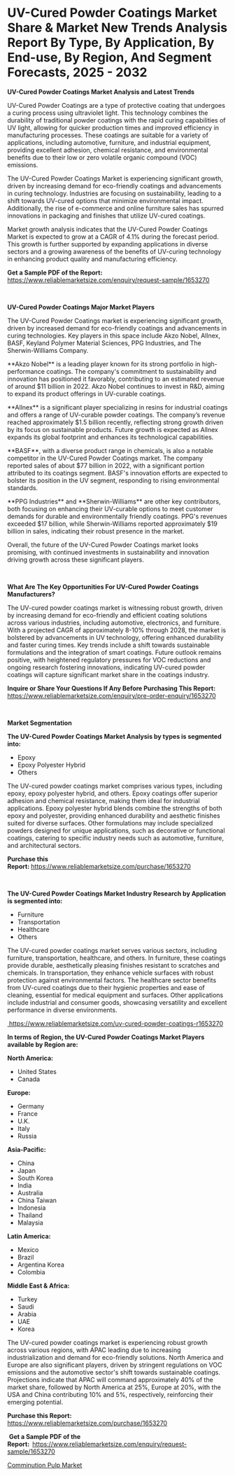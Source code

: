 <p><h1>UV-Cured Powder Coatings Market Share & Market New Trends Analysis Report By Type, By Application, By End-use, By Region, And Segment Forecasts, 2025 - 2032</h1></p><p><strong>UV-Cured Powder Coatings Market Analysis and Latest Trends</strong></p>
<p><p>UV-Cured Powder Coatings are a type of protective coating that undergoes a curing process using ultraviolet light. This technology combines the durability of traditional powder coatings with the rapid curing capabilities of UV light, allowing for quicker production times and improved efficiency in manufacturing processes. These coatings are suitable for a variety of applications, including automotive, furniture, and industrial equipment, providing excellent adhesion, chemical resistance, and environmental benefits due to their low or zero volatile organic compound (VOC) emissions.</p><p>The UV-Cured Powder Coatings Market is experiencing significant growth, driven by increasing demand for eco-friendly coatings and advancements in curing technology. Industries are focusing on sustainability, leading to a shift towards UV-cured options that minimize environmental impact. Additionally, the rise of e-commerce and online furniture sales has spurred innovations in packaging and finishes that utilize UV-cured coatings.</p><p>Market growth analysis indicates that the UV-Cured Powder Coatings Market is expected to grow at a CAGR of 4.1% during the forecast period. This growth is further supported by expanding applications in diverse sectors and a growing awareness of the benefits of UV-curing technology in enhancing product quality and manufacturing efficiency.</p></p>
<p><strong>Get a Sample PDF of the Report:&nbsp;</strong> <a href="https://www.reliablemarketsize.com/enquiry/request-sample/1653270?utm_campaign=3172&utm_medium=2&utm_source=Github&utm_content=ia&utm_term=02042025&utm_id=uv-cured-powder-coatings">https://www.reliablemarketsize.com/enquiry/request-sample/1653270</a></p>
<p>&nbsp;</p>
<p><strong>UV-Cured Powder Coatings Major Market Players</strong></p>
<p><p>The UV-Cured Powder Coatings market is experiencing significant growth, driven by increased demand for eco-friendly coatings and advancements in curing technologies. Key players in this space include Akzo Nobel, Allnex, BASF, Keyland Polymer Material Sciences, PPG Industries, and The Sherwin-Williams Company.</p><p>**Akzo Nobel** is a leading player known for its strong portfolio in high-performance coatings. The company's commitment to sustainability and innovation has positioned it favorably, contributing to an estimated revenue of around $11 billion in 2022. Akzo Nobel continues to invest in R&D, aiming to expand its product offerings in UV-curable coatings.</p><p>**Allnex** is a significant player specializing in resins for industrial coatings and offers a range of UV-curable powder coatings. The company’s revenue reached approximately $1.5 billion recently, reflecting strong growth driven by its focus on sustainable products. Future growth is expected as Allnex expands its global footprint and enhances its technological capabilities.</p><p>**BASF**, with a diverse product range in chemicals, is also a notable competitor in the UV-Cured Powder Coatings market. The company reported sales of about $77 billion in 2022, with a significant portion attributed to its coatings segment. BASF's innovation efforts are expected to bolster its position in the UV segment, responding to rising environmental standards.</p><p>**PPG Industries** and **Sherwin-Williams** are other key contributors, both focusing on enhancing their UV-curable options to meet customer demands for durable and environmentally friendly coatings. PPG's revenues exceeded $17 billion, while Sherwin-Williams reported approximately $19 billion in sales, indicating their robust presence in the market.</p><p>Overall, the future of the UV-Cured Powder Coatings market looks promising, with continued investments in sustainability and innovation driving growth across these significant players.</p></p>
<p>&nbsp;</p>
<p><strong>What Are The Key Opportunities For UV-Cured Powder Coatings Manufacturers?</strong></p>
<p><p>The UV-cured powder coatings market is witnessing robust growth, driven by increasing demand for eco-friendly and efficient coating solutions across various industries, including automotive, electronics, and furniture. With a projected CAGR of approximately 8-10% through 2028, the market is bolstered by advancements in UV technology, offering enhanced durability and faster curing times. Key trends include a shift towards sustainable formulations and the integration of smart coatings. Future outlook remains positive, with heightened regulatory pressures for VOC reductions and ongoing research fostering innovations, indicating UV-cured powder coatings will capture significant market share in the coatings industry.</p></p>
<p><strong>Inquire or Share Your Questions If Any Before Purchasing This Report:</strong> <a href="https://www.reliablemarketsize.com/enquiry/pre-order-enquiry/1653270?utm_campaign=3172&utm_medium=2&utm_source=Github&utm_content=ia&utm_term=02042025&utm_id=uv-cured-powder-coatings">https://www.reliablemarketsize.com/enquiry/pre-order-enquiry/1653270</a></p>
<p>&nbsp;</p>
<p><strong>Market Segmentation</strong></p>
<p><strong>The UV-Cured Powder Coatings Market Analysis by types is segmented into:</strong></p>
<p><ul><li>Epoxy</li><li>Epoxy Polyester Hybrid</li><li>Others</li></ul></p>
<p><p>The UV-cured powder coatings market comprises various types, including epoxy, epoxy polyester hybrid, and others. Epoxy coatings offer superior adhesion and chemical resistance, making them ideal for industrial applications. Epoxy polyester hybrid blends combine the strengths of both epoxy and polyester, providing enhanced durability and aesthetic finishes suited for diverse surfaces. Other formulations may include specialized powders designed for unique applications, such as decorative or functional coatings, catering to specific industry needs such as automotive, furniture, and architectural sectors.</p></p>
<p><strong>Purchase this Report:&nbsp;</strong><a href="https://www.reliablemarketsize.com/purchase/1653270?utm_campaign=3172&utm_medium=2&utm_source=Github&utm_content=ia&utm_term=02042025&utm_id=uv-cured-powder-coatings">https://www.reliablemarketsize.com/purchase/1653270</a></p>
<p>&nbsp;</p>
<p><strong>The UV-Cured Powder Coatings Market Industry Research by Application is segmented into:</strong></p>
<p><ul><li>Furniture</li><li>Transportation</li><li>Healthcare</li><li>Others</li></ul></p>
<p><p>The UV-cured powder coatings market serves various sectors, including furniture, transportation, healthcare, and others. In furniture, these coatings provide durable, aesthetically pleasing finishes resistant to scratches and chemicals. In transportation, they enhance vehicle surfaces with robust protection against environmental factors. The healthcare sector benefits from UV-cured coatings due to their hygienic properties and ease of cleaning, essential for medical equipment and surfaces. Other applications include industrial and consumer goods, showcasing versatility and excellent performance in diverse environments.</p></p>
<p><a href="https://www.reliablemarketsize.com/uv-cured-powder-coatings-r1653270?utm_campaign=3172&utm_medium=2&utm_source=Github&utm_content=ia&utm_term=02042025&utm_id=uv-cured-powder-coatings">&nbsp;https://www.reliablemarketsize.com/uv-cured-powder-coatings-r1653270</a></p>
<p><strong>In terms of Region, the UV-Cured Powder Coatings Market Players available by Region are:</strong></p>
<p>
    <p> <strong> North America: </strong>
        <ul>
            <li>United States</li>
            <li>Canada</li>
        </ul>
        </p> 
    <p> <strong> Europe: </strong>
        <ul>
            <li>Germany</li>
            <li>France</li>
            <li>U.K.</li>
            <li>Italy</li>
            <li>Russia</li>
        </ul>
        </p> 
    <p> <strong> Asia-Pacific: </strong>
        <ul>
            <li>China</li>
            <li>Japan</li>
            <li>South Korea</li>
            <li>India</li>
            <li>Australia</li>
            <li>China Taiwan</li>
            <li>Indonesia</li>
            <li>Thailand</li>
            <li>Malaysia</li>
        </ul>
        </p> 
    <p> <strong> Latin America: </strong>
        <ul>
            <li>Mexico</li>
            <li>Brazil</li>
            <li>Argentina Korea</li>
            <li>Colombia</li>
        </ul>
        </p> 
    <p> <strong> Middle East & Africa: </strong>
        <ul>
            <li>Turkey</li>
            <li>Saudi</li>
            <li>Arabia</li>
            <li>UAE</li>
            <li>Korea</li>
        </ul>
    </p>
    </p>
<p><p>The UV-cured powder coatings market is experiencing robust growth across various regions, with APAC leading due to increasing industrialization and demand for eco-friendly solutions. North America and Europe are also significant players, driven by stringent regulations on VOC emissions and the automotive sector's shift towards sustainable coatings. Projections indicate that APAC will command approximately 40% of the market share, followed by North America at 25%, Europe at 20%, with the USA and China contributing 10% and 5%, respectively, reinforcing their emerging potential.</p></p>
<p><strong>Purchase this Report: </strong><a href="https://www.reliablemarketsize.com/purchase/1653270?utm_campaign=3172&utm_medium=2&utm_source=Github&utm_content=ia&utm_term=02042025&utm_id=uv-cured-powder-coatings">https://www.reliablemarketsize.com/purchase/1653270</a></p>
<p>&nbsp;<strong>Get a Sample PDF of the Report:&nbsp;&nbsp;</strong><a href="https://www.reliablemarketsize.com/enquiry/request-sample/1653270?utm_campaign=3172&utm_medium=2&utm_source=Github&utm_content=ia&utm_term=02042025&utm_id=uv-cured-powder-coatings">https://www.reliablemarketsize.com/enquiry/request-sample/1653270</a></p>
<p><strong></strong></p>
<p><p><a href="https://github.com/wakerizaak8g/Market-Research-Report-List-1/blob/main/comminution-pulp-market.md?utm_campaign=3172&utm_medium=2&utm_source=Github&utm_content=ia&utm_term=02042025&utm_id=uv-cured-powder-coatings">Comminution Pulp Market</a></p></p>